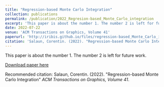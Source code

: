 ```yaml
---
title: "Regression-based Monte Carlo Integration"
collection: publications
permalink: /publication/2022_Regresion-based_Monte_Carlo_integration
excerpt: 'This paper is about the number 1. The number 2 is left for future work.'
date: 2022-07-22
venue: 'ACM Transactions on Graphics, Volume 41'
paperurl: 'http://iribis.github.io/files/regression-based_Monte_Carlo_integration.pdf'
citation: 'Salaun, Corentin. (2022). "Regression-based Monte Carlo Integration" <i>ACM Transactions on Graphics, Volume 41</i>.'
---
```

This paper is about the number 1. The number 2 is left for future work.

[Download paper here](http://iribis.github.io/files/regression-based_Monte_Carlo_integration.pdf)

Recommended citation: Salaun, Corentin. (2022). "Regression-based Monte Carlo Integration" <i>ACM Transactions on Graphics, Volume 41</i>.